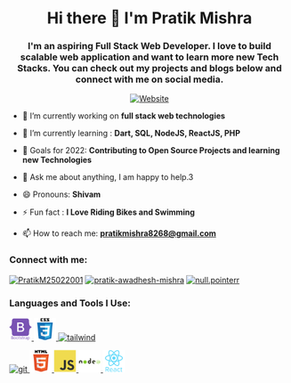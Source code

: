 <h1 align="center">Hi there 👋 I'm Pratik Mishra</h1>
<h3 align="center">I'm an aspiring Full Stack Web Developer. I love to build scalable web application and want to learn more new Tech Stacks. You can check out my projects and blogs below and connect with me on social media.</h3>

<div align='center'>

[![Website](https://img.shields.io/badge/Website-Portfolio-green)](https://pratikmishra-portfolio.netlify.app)

</div>

- 🔭 I’m currently working on **full stack web technologies**

- 🌱 I’m currently learning : **Dart, SQL, NodeJS, ReactJS, PHP**

- 🥅 Goals for 2022: **Contributing to Open Source Projects and learning new Technologies**

- 💬 Ask me about anything, I am happy to help.3

- 😄 Pronouns: **Shivam**

- ⚡ Fun fact : **I Love Riding Bikes and Swimming**

- 📫 How to reach me: **pratikmishra8268@gmail.com**
<h3 align="left">Connect with me:</h3>
<p align="left">
<a href="https://twitter.com/PratikM25022001" target="blank"><img align="center" src="https://raw.githubusercontent.com/rahuldkjain/github-profile-readme-generator/master/src/images/icons/Social/twitter.svg" alt="PratikM25022001" height="30" width="40" /></a>
<a href="https://www.linkedin.com/in/pratik-awadhesh-mishra/" target="blank"><img align="center" src="https://raw.githubusercontent.com/rahuldkjain/github-profile-readme-generator/master/src/images/icons/Social/linked-in-alt.svg" alt="pratik-awadhesh-mishra" height="30" width="40" /></a> <a href="https://www.instagram.com/null.pointerr/" target="blank"><img align="center" src="https://raw.githubusercontent.com/rahuldkjain/github-profile-readme-generator/master/src/images/icons/Social/instagram.svg" alt="null.pointerr" height="30" width="40" /></a>
</p>

<h3 align="left">Languages and Tools I Use:</h3>

<p align="left"> <a href="https://getbootstrap.com" target="_blank"> <img src="https://raw.githubusercontent.com/devicons/devicon/master/icons/bootstrap/bootstrap-plain-wordmark.svg" alt="bootstrap" width="40" height="40"/> </a> <a href="https://www.w3schools.com/css/" target="_blank"> <img src="https://raw.githubusercontent.com/devicons/devicon/master/icons/css3/css3-original-wordmark.svg" alt="css3" width="40" height="40"/> </a>
<a href="https://tailwindcss.com/" target="_blank"> <img src="https://www.vectorlogo.zone/logos/tailwindcss/tailwindcss-icon.svg" alt="tailwind" width="40" height="40"/> </a> </p> <a href="https://git-scm.com/" target="_blank"> <img src="https://www.vectorlogo.zone/logos/git-scm/git-scm-icon.svg" alt="git" width="40" height="40"/> </a> <a href="https://www.w3.org/html/" target="_blank"> <img src="https://raw.githubusercontent.com/devicons/devicon/master/icons/html5/html5-original-wordmark.svg" alt="html5" width="40" height="40"/> </a> <a href="https://developer.mozilla.org/en-US/docs/Web/JavaScript" target="_blank"> <img src="https://raw.githubusercontent.com/devicons/devicon/master/icons/javascript/javascript-original.svg" alt="javascript" width="40" height="40"/> </a> <a href="https://nodejs.org" target="_blank"> <img src="https://raw.githubusercontent.com/devicons/devicon/master/icons/nodejs/nodejs-original-wordmark.svg" alt="nodejs" width="40" height="40"/> </a> <a href="https://reactjs.org/" target="_blank"> <img src="https://raw.githubusercontent.com/devicons/devicon/master/icons/react/react-original-wordmark.svg" alt="react" width="40" height="40"/> </a>

<!-- <a href="https://www.linux.org/" target="_blank"> <img src="https://raw.githubusercontent.com/devicons/devicon/master/icons/linux/linux-original.svg" alt="linux" width="40" height="40"/> </a>  -->

<!-- <a href="https://postman.com" target="_blank"> <img src="https://www.vectorlogo.zone/logos/getpostman/getpostman-icon.svg" alt="postman" width="40" height="40"/> </a>
<a href="https://www.python.org" target="_blank"> <img src="https://raw.githubusercontent.com/devicons/devicon/master/icons/python/python-original.svg" alt="python" width="40" height="40"/> </a>  -->
